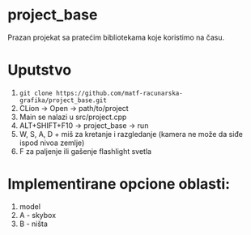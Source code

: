 # project_base
Prazan projekat sa pratećim bibliotekama koje koristimo na času. 

# Uputstvo
1. `git clone https://github.com/matf-racunarska-grafika/project_base.git`
2. CLion -> Open -> path/to/project
3. Main se nalazi u src/project.cpp
4. ALT+SHIFT+F10 -> project_base -> run
5. W, S, A, D + miš za kretanje i razgledanje (kamera ne može da siđe ispod nivoa zemlje)
6. F za paljenje ili gašenje flashlight svetla

# Implementirane opcione oblasti:
1. model
2. A - skybox
2. B - ništa
